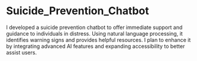 # Suicide_Prevention_Chatbot
I developed a suicide prevention chatbot to offer immediate support and guidance to individuals in distress. Using natural language processing, it identifies warning signs and provides helpful resources. I plan to enhance it by integrating advanced AI features and expanding accessibility to better assist users.
